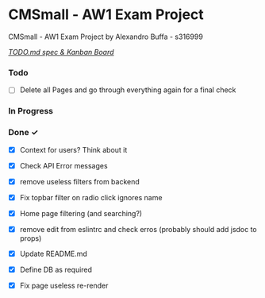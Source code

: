 # CMSmall - AW1 Exam Project

CMSmall - AW1 Exam Project by Alexandro Buffa - s316999


<em>[TODO.md spec & Kanban Board](https://bit.ly/3fCwKfM)</em>

### Todo

- [ ] Delete all Pages and go through everything again for a final check  

### In Progress


### Done ✓

- [x] Context for users? Think about it  
- [x] Check API Error messages  
- [x] remove useless filters from backend  
- [x] Fix topbar filter on radio click ignores name  
- [x] Home page filtering (and searching?)  
- [x] remove edit from eslintrc and check erros (probably should add jsdoc to props)  
- [x] Update README.md  
- [x] Define DB as required  
- [x] Fix page useless re-render  


